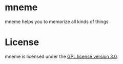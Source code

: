 mneme
=====

mneme helps you to memorize all kinds of things

License
=======
mneme is licensed under the [GPL license version 3.0](http://www.gnu.org/licenses/gpl-3.0.html).
